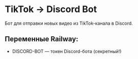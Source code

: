 # TikTok → Discord Bot

Бот для отправки новых видео из TikTok-канала в Discord.

## Переменные Railway:
- DISCORD-BOT — токен Discord-бота (секретный!)
